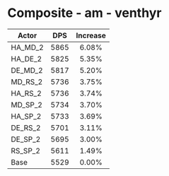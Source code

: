 # Composite - am - venthyr
| Actor | DPS | Increase |
|---|:---:|:---:|
|HA_MD_2|5865|6.08%|
|HA_DE_2|5825|5.35%|
|DE_MD_2|5817|5.20%|
|MD_RS_2|5736|3.75%|
|HA_RS_2|5736|3.74%|
|MD_SP_2|5734|3.70%|
|HA_SP_2|5733|3.69%|
|DE_RS_2|5701|3.11%|
|DE_SP_2|5695|3.00%|
|RS_SP_2|5611|1.49%|
|Base|5529|0.00%|
